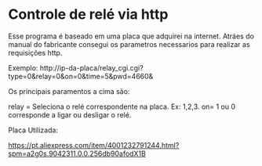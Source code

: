 # Controle de relé via http
Esse programa é baseado em uma placa que adquirei na internet. 
Atráes do manual do fabricante consegui os parametros necessarios para realizar as requisições http.


Exemplo: 
http://ip-da-placa/relay_cgi.cgi?type=0&relay=0&on=0&time=5&pwd=4660&

Os principais paramentos a cima são:

relay = Seleciona o relé correspondente na placa. Ex: 1,2,3.
on= 1 ou 0 corresponde a ligar ou desligar o relé.

Placa Utilizada: 

https://pt.aliexpress.com/item/4001232791244.html?spm=a2g0s.9042311.0.0.256db90afodX1B






